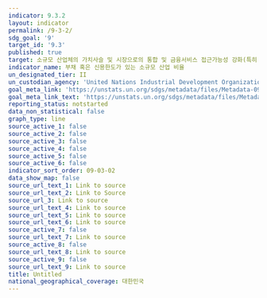 ```yaml
---
indicator: 9.3.2
layout: indicator
permalink: /9-3-2/
sdg_goal: '9'
target_id: '9.3'
published: true
target: 소규모 산업체의 가치사슬 및 시장으로의 통합 및 금융서비스 접근가능성 강화(특히 개발도상국)
indicator_name: 부채 혹은 신용한도가 있는 소규모 산업 비율
un_designated_tier: II
un_custodian_agency: 'United Nations Industrial Development Organization (UNIDO), World Bank (WB)'
goal_meta_link: 'https://unstats.un.org/sdgs/metadata/files/Metadata-09-03-02.pdf'
goal_meta_link_text: 'https://unstats.un.org/sdgs/metadata/files/Metadata-09-03-02.pdf'
reporting_status: notstarted
data_non_statistical: false
graph_type: line
source_active_1: false
source_active_2: false
source_active_3: false
source_active_4: false
source_active_5: false
source_active_6: false
indicator_sort_order: 09-03-02
data_show_map: false
source_url_text_1: Link to source
source_url_text_2: Link to Source
source_url_3: Link to source
source_url_text_4: Link to source
source_url_text_5: Link to source
source_url_text_6: Link to source
source_active_7: false
source_url_text_7: Link to source
source_active_8: false
source_url_text_8: Link to source
source_active_9: false
source_url_text_9: Link to source
title: Untitled
national_geographical_coverage: 대한민국
---
```

